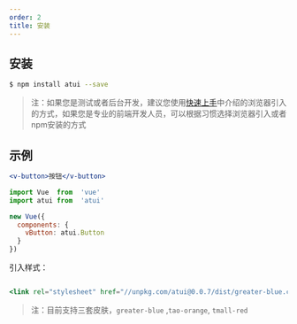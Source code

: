 ```yaml
---
order: 2
title: 安装
---
```


## 安装

```bash
$ npm install atui --save
```
> 注：如果您是测试或者后台开发，建议您使用[快速上手](/docs/atui/getting-started)中介绍的浏览器引入的方式，如果您是专业的前端开发人员，可以根据习惯选择浏览器引入或者npm安装的方式


## 示例

```jsx
<v-button>按钮</v-button>

import Vue  from  'vue'
import atui from  'atui'

new Vue({
  components: {
    vButton: atui.Button
  }
})
```

引入样式：

```jsx

<link rel="stylesheet" href="//unpkg.com/atui@0.0.7/dist/greater-blue.css">
```
> 注：目前支持三套皮肤，`greater-blue` ,`tao-orange`, `tmall-red`


